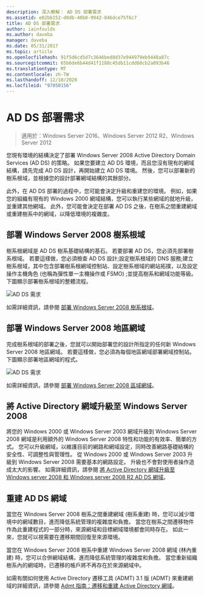 ```yaml
---
description: 深入瞭解： AD DS 部署需求
ms.assetid: e02bb152-d0db-40b0-9942-846dce75f6c7
title: AD DS 部署需求
author: iainfoulds
ms.author: daveba
manager: daveba
ms.date: 05/31/2017
ms.topic: article
ms.openlocfilehash: 91f5d6cd5d7c3646bed8d37e944979eb9448a87c
ms.sourcegitcommit: 65b6de6b44d41f1180c45db11cdd60cb2a093b46
ms.translationtype: MT
ms.contentlocale: zh-TW
ms.lasthandoff: 12/10/2020
ms.locfileid: "97050156"
---
```

# <a name="ad-ds-deployment-requirements"></a>AD DS 部署需求

> 適用於：Windows Server 2016、Windows Server 2012 R2、Windows Server 2012

您現有環境的結構決定了部署 Windows Server 2008 Active Directory Domain Services (AD DS) 的策略。 如果您要建立 AD DS 環境，而且您沒有現有的網域結構，請先完成 AD DS 設計，再開始建立 AD DS 環境。 然後，您可以部署新的樹系根域，並根據您的設計部署網域結構的其餘部分。

此外，在 AD DS 部署的過程中，您可能會決定升級和重建您的環境。 例如，如果您的組織有現有的 Windows 2000 網域結構，您可以執行某些網域的就地升級，並重建其他網域。 此外，您可能會決定在部署 AD DS 之後，在樹系之間重建網域或重建樹系中的網域，以降低環境的複雜度。

## <a name="deploying-a-windows-server-2008-forest-root-domain"></a>部署 Windows Server 2008 樹系根域
樹系根網域是 AD DS 樹系基礎結構的基石。 若要部署 AD DS，您必須先部署樹系根域。 若要這樣做，您必須檢查 AD DS 設計;設定樹系根域的 DNS 服務;建立樹系根域，其中包含部署樹系根網域控制站、設定樹系根域的網站拓撲，以及設定操作主機角色 (也稱為彈性單一主機操作或 FSMO) ;並提高樹系和網域功能等級。 下圖顯示部署樹系根域的整體流程。

![AD DS 需求](media/AD-DS-Deployment-Requirements/033aad0b-25ff-4793-8825-88a6daa01a55.gif)

如需詳細資訊，請參閱 [部署 Windows Server 2008 樹系根域](/previous-versions/windows/it-pro/windows-server-2008-r2-and-2008/cc731174(v=ws.10))。

## <a name="deploying-windows-server-2008-regional-domains"></a>部署 Windows Server 2008 地區網域
完成樹系根域的部署之後，您就可以開始部署您的設計所指定的任何新 Windows Server 2008 地區網域。 若要這樣做，您必須為每個地區網域部署網域控制站。 下圖顯示部署地區網域的程式。

![AD DS 需求](media/AD-DS-Deployment-Requirements/89a878c8-9a94-4180-ad43-ca75316a6318.gif)

如需詳細資訊，請參閱 [部署 Windows Server 2008 區域網域](/previous-versions/windows/it-pro/windows-server-2008-r2-and-2008/cc755118(v=ws.10))。

## <a name="upgrading-active-directory-domains-to-windows-server-2008"></a>將 Active Directory 網域升級至 Windows Server 2008
將您的 Windows 2000 或 Windows Server 2003 網域升級到 Windows Server 2008 網域是利用額外的 Windows Server 2008 特性和功能的有效率、簡單的方式。 您可以升級網域，以維護目前的網路和網域設定，同時改善網路基礎結構的安全性、可調整性與管理性。 從 Windows 2000 或 Windows Server 2003 升級到 Windows Server 2008 需要基本的網路設定。 升級也不會對使用者操作造成太大的影響。 如需詳細資訊，請參閱 [將 Active Directory 網域升級至 Windows server 2008 和 Windows server 2008 R2 AD DS 網域](/previous-versions/windows/it-pro/windows-server-2008-r2-and-2008/cc731188(v=ws.10))。

## <a name="restructuring-ad-ds-domains"></a>重建 AD DS 網域
當您在 Windows Server 2008 樹系之間重建網域 (樹系重建) 時，您可以減少環境中的網域數目，進而降低系統管理的複雜度和負擔。 當您在樹系之間遷移物件作為此重建程式的一部分時，來源網域和目標網域環境都會同時存在。 如此一來，您就可以視需要在遷移期間回復至來源環境。

當您在 Windows Server 2008 樹系中重建 Windows Server 2008 網域 (林內重建) 時，您可以合併網域結構，進而降低系統管理的複雜度和負擔。 當您重新組織樹系內的網域時，已遷移的帳戶將不再存在於來源網域中。

如需有關如何使用 Active Directory 遷移工具 (ADMT) 3.1 版 (ADMT) 來重建網域的詳細資訊，請參閱 [Admt 指南：遷移和重建 Active Directory 網域](/previous-versions/windows/it-pro/windows-server-2008-r2-and-2008/cc974332(v=ws.10))。
